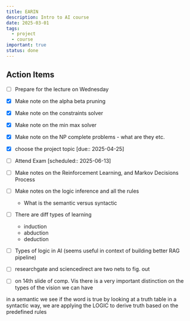```yaml
---
title: EARIN
description: Intro to AI course
date: 2025-03-01
tags:
  - project
  - course
important: true
status: done
---
```


## Action Items

- [ ] Prepare for the lecture on Wednesday
- [x] Make note on the alpha beta pruning
- [x] Make note on the constraints solver
- [x] Make note on the min max solver
- [x] Make note on the NP complete problems - what are they etc.
- [x] choose the project topic [due:: 2025-04-25]
- [ ] Attend Exam [scheduled:: 2025-06-13]
- [ ] Make notes on the Reinforcement Learning, and Markov Decisions Process
- [ ] Make notes on the logic inference and all the rules
    - What is the semantic versus syntactic
- [ ] There are diff types of learning
    - induction
    - abduction 
    - deduction
- [ ] Types of logic in AI (seems useful in context of building better RAG pipeline)
- [ ] researchgate and sciencedirect are two nets to fig. out 
- [ ] on 14th slide of comp. Vis there is a very important distinction on the types of the vision we can have


in a semantic we see if the word is true by looking at a truth table
in a syntactic way, we are applying the LOGIC to derive truth based on the predefined rules
